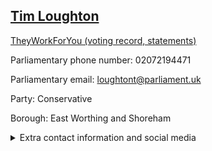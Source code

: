 ## <a href="https://members.parliament.uk/member/114/contact">Tim Loughton</a>

<a href="https://www.theyworkforyou.com/mp/10371/tim_loughton/east_worthing_and_shoreham">TheyWorkForYou (voting record, statements)</a> 

Parliamentary phone number: 02072194471 

Parliamentary email: loughtont@parliament.uk 

Party: Conservative 

Borough: East Worthing and Shoreham 

<details><summary>Extra contact information and social media</summary> 
<li>Website: http://www.timloughton.com</li>
<li>Twitter: https://twitter.com/timloughton</li>
<li>Constituency office phone number: 01273757182</li>
<li>Constituency office email: office@eastworthingandshoreham.org.uk</li>
<li>Facebook:</li>
<li>Instagram:</li>
<li>Youtube:</li>
<li>Linkedin:</li>
<li>Government department phone number:</li>
<li>Government department email:</li>
<li>Threads:</li>
<li>Party office phone number:</li>
<li>Party office email:</li>
<li>Tiktok:</li>
</details>